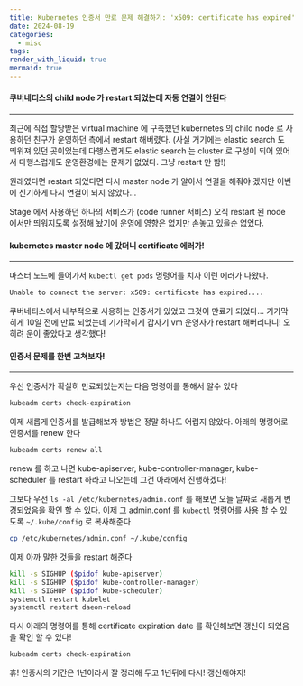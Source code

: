 ```yaml
---
title: Kubernetes 인증서 만료 문제 해결하기: 'x509: certificate has expired' 에러
date: 2024-08-19
categories:
  - misc
tags: 
render_with_liquid: true
mermaid: true
---
```

#### 쿠버네티스의 child node 가 restart 되었는데 자동 연결이 안된다
----
최근에 직접 할당받은 virtual machine 에 구축했던 kubernetes 의 child node 로 사용하던 친구가 운영하던 측에서 restart 해버렸다. (사실 거기에는 elastic search 도 띄워져 있던 곳이었는데 다행스럽게도 elastic search 는 cluster 로 구성이 되어 있어서 다행스럽게도 운영환경에는 문제가 없었다. 그냥 restart 만 함!)

원래였다면 restart 되었다면 다시 master node 가 알아서 연결을 해줘야 겠지만 이번에 신기하게 다시 연결이 되지 않았다... 

Stage 에서 사용하던 하나의 서비스가 (code runner 서비스) 오직 restart 된 node 에서만 띄워지도록 설정해 놨기에 운영에 영향은 없지만 손놓고 있을순 없었다.

#### kubernetes master node 에 갔더니 certificate 에러가!
---
마스터 노드에 들어가서 `kubectl get pods` 명령어를 치자 이런 에러가 나왔다.
```bash
Unable to connect the server: x509: certificate has expired....
```

쿠버네티스에서 내부적으로 사용하는 인증서가 있었고 그것이 만료가 되었다... 기가막히게 10일 전에 만료 되었는데 기가막히게 갑자기 vm 운영자가 restart 해버리다니! 오히려 운이 좋았다고 생각했다!

#### 인증서 문제를 한번 고쳐보자!
---
우선 인증서가 확실히 만료되었는지는 다음 명령어를 통해서 알수 있다

```bash
kubeadm certs check-expiration
```

이제 새롭게 인증서를 발급해보자 방법은 정말 하나도 어렵지 않았다. 아래의 명령어로 인증서를 renew 한다
```bash
kubeadm certs renew all
```
renew 를 하고 나면 kube-apiserver, kube-controller-manager, kube-scheduler 를 restart 하라고 나오는데 그건 아래에서 진행하겠다!

그보다 우선 `ls -al /etc/kubernetes/admin.conf` 를 해보면 오늘 날짜로 새롭게 변경되었음을 확인 할 수 있다. 이제 그 admin.conf 를 `kubectl` 명령어를 사용 할 수 있도록 `~/.kube/config` 로 복사해준다

```bash
cp /etc/kubernetes/admin.conf ~/.kube/config
```

이제 아까 말한 것들을 restart 해준다

```bash
kill -s SIGHUP ($pidof kube-apiserver)
kill -s SIGHUP ($pidof kube-controller-manager)
kill -s SIGHUP ($pidof kube-scheduler)
systemctl restart kubelet
systemctl restart daeon-reload
```

다시 아래의 명령어를 통해 certificate expiration date 를 확인해보면 갱신이 되었음을 확인 할 수 있다!

```bash
kubeadm certs check-expiration
```

휴! 인증서의 기간은 1년이라서 잘 정리해 두고 1년뒤에 다시! 갱신해야지!